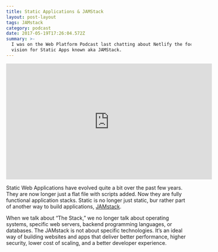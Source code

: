 ```yaml
---
title: Static Applications & JAMStack
layout: post-layout
tags: JAMstack
category: podcast
date: 2017-05-19T17:26:04.572Z
summary: >-
  I was on the Web Platform Podcast last chatting about Netlify the focus and
  vision for Static Apps known aka JAMStack. 
---
```

<iframe width="560" height="315" src="https://www.youtube.com/embed/v4eepRHnsxg" frameborder="0" allowfullscreen></iframe>

Static Web Applications have evolved quite a bit over the past few years. They are now longer just a flat file with scripts added. Now they are fully functional application stacks. Static is no longer just static, bur rather part of another way to build applications, [JAMstack](https://jamstack.org/). 

When we talk about “The Stack,” we no longer talk about operating systems, specific web servers, backend programming languages, or databases. The JAMstack is not about specific technologies. It’s an ideal way of building websites and apps that deliver better performance, higher security, lower cost of scaling, and a better developer experience.

